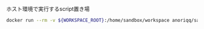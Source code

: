 ホスト環境で実行するscript置き場

```sh
docker run --rm -v ${WORKSPACE_ROOT}:/home/sandbox/workspace anoriqq/sandbox
```
